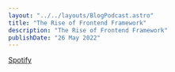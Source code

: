 ```yaml
---
layout: "../../layouts/BlogPodcast.astro"
title: "The Rise of Frontend Framework"
description: "The Rise of Frontend Framework"
publishDate: "26 May 2022"
---
```


[Spotify](https://open.spotify.com/episode/0H6JIasfQsGfd4SJvLu2yA)
